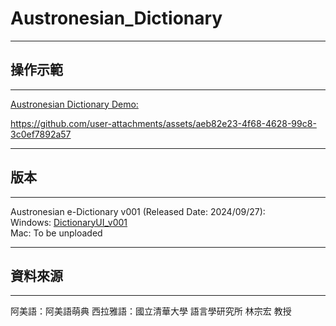 # Austronesian_Dictionary
--- 
## 操作示範 
--- 
[Austronesian Dictionary Demo:](https://youtu.be/2CchK-HNKVs) 

https://github.com/user-attachments/assets/aeb82e23-4f68-4628-99c8-3c0ef7892a57 

--- 
## 版本
--- 
Austronesian e-Dictionary v001 (Released Date: 2024/09/27):  
Windows: [DictionaryUI_v001](https://drive.google.com/file/d/1hAOvMYth_hLFBQUuX6evmBrSu5CWCEsL/view?usp=sharing)  
Mac: To be unploaded  

--- 
## 資料來源
--- 
阿美語：阿美語萌典
西拉雅語：國立清華大學 語言學研究所 林宗宏 教授 
